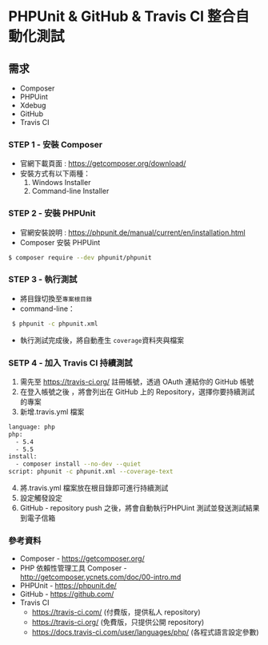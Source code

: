 PHPUnit & GitHub & Travis CI 整合自動化測試
============================
## 需求
+ Composer
+ PHPUint
+ Xdebug
+ GitHub
+ Travis CI

### STEP 1 - 安裝 Composer

+ 官網下載頁面 : https://getcomposer.org/download/
+ 安裝方式有以下兩種：
  1. Windows Installer
  2. Command-line Installer

### STEP 2 - 安裝 PHPUnit
+ 官網安裝說明 : https://phpunit.de/manual/current/en/installation.html
+  Composer 安裝 PHPUint

```sh
$ composer require --dev phpunit/phpunit
```

### STEP 3 - 執行測試

+ 將目錄切換至`專案根目錄`
+ command-line：
 ```sh
  $ phpunit -c phpunit.xml
 ```
+ 執行測試完成後，將自動產生 `coverage`資料夾與檔案

### SETP 4 - 加入 Travis CI 持續測試

1. 需先至 https://travis-ci.org/ 註冊帳號，透過 OAuth 連結你的 GitHub 帳號
2. 在登入帳號之後 ，將會列出在 GitHub 上的 Repository，選擇你要持續測試的專案
3. 新增.travis.yml 檔案
```sh
language: php
php:
  - 5.4
  - 5.5
install:
  - composer install --no-dev --quiet
script: phpunit -c phpunit.xml --coverage-text

```
4. 將.travis.yml 檔案放在根目錄即可進行持續測試
5. 設定觸發設定
6. GitHub - repository push 之後，將會自動執行PHPUint 測試並發送測試結果到電子信箱

### 參考資料
+ Composer - https://getcomposer.org/
+ PHP 依賴性管理工具 Composer - http://getcomposer.ycnets.com/doc/00-intro.md
+ PHPUnit - https://phpunit.de/
+ GitHub - https://github.com/
+ Travis CI
  - https://travis-ci.com/ (付費版，提供私人 repository)
  - https://travis-ci.org/ (免費版，只提供公開 repository)
  - https://docs.travis-ci.com/user/languages/php/ (各程式語言設定參數)